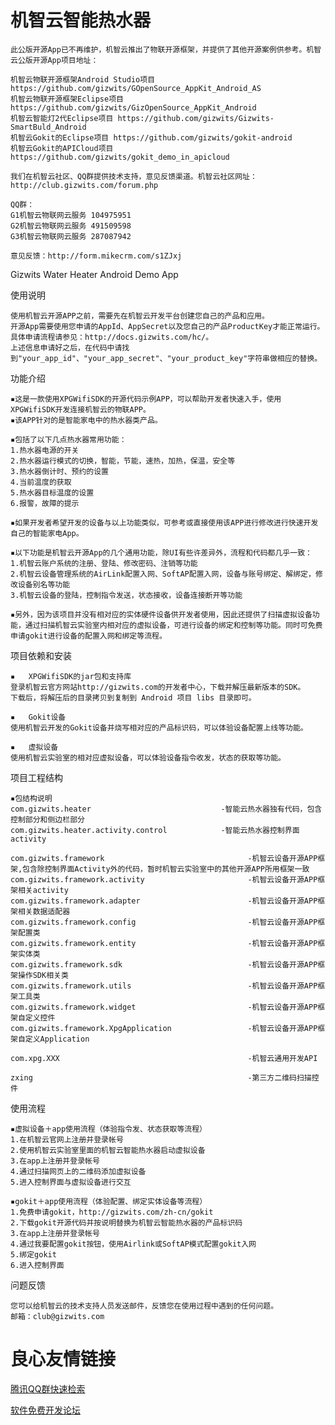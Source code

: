 机智云智能热水器
=============

    此公版开源App已不再维护，机智云推出了物联开源框架，并提供了其他开源案例供参考。机智云公版开源App项目地址：

    机智云物联开源框架Android Studio项目 https://github.com/gizwits/GOpenSource_AppKit_Android_AS
    机智云物联开源框架Eclipse项目 https://github.com/gizwits/GizOpenSource_AppKit_Android
    机智云智能灯2代Eclipse项目 https://github.com/gizwits/Gizwits-SmartBuld_Android
    机智云Gokit的Eclipse项目 https://github.com/gizwits/gokit-android
    机智云Gokit的APICloud项目 https://github.com/gizwits/gokit_demo_in_apicloud

    我们在机智云社区、QQ群提供技术支持，意见反馈渠道。机智云社区网址：http://club.gizwits.com/forum.php

    QQ群：
    G1机智云物联网云服务 104975951
    G2机智云物联网云服务 491509598
    G3机智云物联网云服务 287087942

    意见反馈：http://form.mikecrm.com/s1ZJxj

Gizwits Water Heater Android Demo App

使用说明

    使用机智云开源APP之前，需要先在机智云开发平台创建您自己的产品和应用。
    开源App需要使用您申请的AppId、AppSecret以及您自己的产品ProductKey才能正常运行。
    具体申请流程请参见：http://docs.gizwits.com/hc/。
    上述信息申请好之后，在代码中请找到"your_app_id"、"your_app_secret"、"your_product_key"字符串做相应的替换。

功能介绍

    ▪这是一款使用XPGWifiSDK的开源代码示例APP，可以帮助开发者快速入手，使用XPGWifiSDK开发连接机智云的物联APP。
    ▪该APP针对的是智能家电中的热水器类产品。

    ▪包括了以下几点热水器常用功能：
    1.热水器电源的开关
    2.热水器运行模式的切换，智能，节能，速热，加热，保温，安全等
    3.热水器倒计时、预约的设置
    4.当前温度的获取
    5.热水器目标温度的设置
    6.报警，故障的提示

    ▪如果开发者希望开发的设备与以上功能类似，可参考或直接使用该APP进行修改进行快速开发自己的智能家电App。

    ▪以下功能是机智云开源App的几个通用功能，除UI有些许差异外，流程和代码都几乎一致：
    1.机智云账户系统的注册、登陆、修改密码、注销等功能
    2.机智云设备管理系统的AirLink配置入网、SoftAP配置入网，设备与账号绑定、解绑定，修改设备别名等功能
    3.机智云设备的登陆，控制指令发送，状态接收，设备连接断开等功能

    ▪另外，因为该项目并没有相对应的实体硬件设备供开发者使用，因此还提供了扫描虚拟设备功能，通过扫描机智云实验室内相对应的虚拟设备，可进行设备的绑定和控制等功能。同时可免费申请gokit进行设备的配置入网和绑定等流程。

项目依赖和安装

    ▪	XPGWifiSDK的jar包和支持库
    登录机智云官方网站http://gizwits.com的开发者中心，下载并解压最新版本的SDK。
    下载后，将解压后的目录拷贝到复制到 Android 项目 libs 目录即可。

    ▪	Gokit设备
    使用机智云开发的Gokit设备并烧写相对应的产品标识码，可以体验设备配置上线等功能。

    ▪	虚拟设备
    使用机智云实验室的相对应虚拟设备，可以体验设备指令收发，状态的获取等功能。

项目工程结构

    ▪包结构说明
    com.gizwits.heater                             -智能云热水器独有代码，包含控制部分和侧边栏部分
    com.gizwits.heater.activity.control            -智能云热水器控制界面activity

    com.gizwits.framework                                -机智云设备开源APP框架,包含除控制界面Activity外的代码，暂时机智云实验室中的其他开源APP所用框架一致
    com.gizwits.framework.activity                       -机智云设备开源APP框架相关activity
    com.gizwits.framework.adapter                        -机智云设备开源APP框架相关数据适配器
    com.gizwits.framework.config                         -机智云设备开源APP框架配置类
    com.gizwits.framework.entity                         -机智云设备开源APP框架实体类
    com.gizwits.framework.sdk                            -机智云设备开源APP框架操作SDK相关类
    com.gizwits.framework.utils                          -机智云设备开源APP框架工具类
    com.gizwits.framework.widget                         -机智云设备开源APP框架自定义控件
    com.gizwits.framework.XpgApplication                 -机智云设备开源APP框架自定义Application

    com.xpg.XXX                                          -机智云通用开发API

    zxing                                                -第三方二维码扫描控件

使用流程

    ▪虚拟设备＋app使用流程（体验指令发、状态获取等流程）
    1.在机智云官网上注册并登录帐号
    2.使用机智云实验室里面的机智云智能热水器启动虚拟设备
    3.在app上注册并登录帐号
    4.通过扫描网页上的二维码添加虚拟设备
    5.进入控制界面与虚拟设备进行交互

    ▪gokit＋app使用流程（体验配置、绑定实体设备等流程）
    1.免费申请gokit，http://gizwits.com/zh-cn/gokit
    2.下载gokit开源代码并按说明替换为机智云智能热水器的产品标识码
    3.在app上注册并登录帐号
    4.通过我要配置gokit按钮，使用Airlink或SoftAP模式配置gokit入网
    5.绑定gokit
    6.进入控制界面

问题反馈

    您可以给机智云的技术支持人员发送邮件，反馈您在使用过程中遇到的任何问题。
    邮箱：club@gizwits.com


 # 良心友情链接

[腾讯QQ群快速检索](http://u.720life.cn/s/8cf73f7c)

[软件免费开发论坛](http://u.720life.cn/s/bbb01dc0)